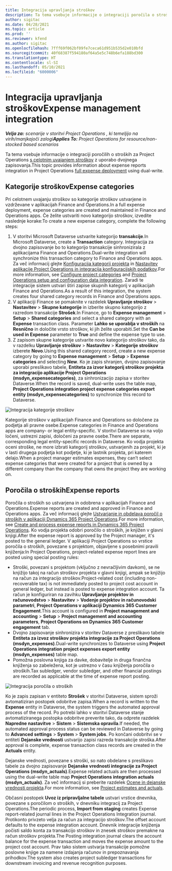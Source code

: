 ```yaml
---
title: Integracija upravljanja stroškov
description: Ta tema vsebuje informacije o integraciji poročila o stroških za Project Operations z uporabo dvojnega zapisovanja.
author: sigitac
ms.date: 04/28/2021
ms.topic: article
ms.prod: ''
ms.reviewer: kfend
ms.author: sigitac
ms.openlocfilehash: 7fff69f062bf09fe7ceca61d951b535d2e010bfd
ms.sourcegitcommit: 40f68387f594180af64a5e5c748b6efa188bd300
ms.translationtype: HT
ms.contentlocale: sl-SI
ms.lasthandoff: 05/10/2021
ms.locfileid: "6000006"
---
```

# <a name="expense-management-integration"></a><span data-ttu-id="ad804-103">Integracija upravljanja stroškov</span><span class="sxs-lookup"><span data-stu-id="ad804-103">Expense management integration</span></span>

<span data-ttu-id="ad804-104">_**Velja za:** scenarije v storitvi Project Operations , ki temeljijo na virih/manjkajoči zalogi_</span><span class="sxs-lookup"><span data-stu-id="ad804-104">_**Applies To:** Project Operations for resource/non-stocked based scenarios_</span></span>

<span data-ttu-id="ad804-105">Ta tema vsebuje informacije o integraciji poročilih o stroških za Project Operations [s celotnim uvajanjem stroškov](../expense/expense-overview.md) z uporabo dvojnega zapisovanja.</span><span class="sxs-lookup"><span data-stu-id="ad804-105">This topic provides information about expense reports integration in Project Operations [full expense deployment](../expense/expense-overview.md) using dual-write.</span></span>

## <a name="expense-categories"></a><span data-ttu-id="ad804-106">Kategorije stroškov</span><span class="sxs-lookup"><span data-stu-id="ad804-106">Expense categories</span></span>

<span data-ttu-id="ad804-107">Pri celotnem uvajanju stroškov so kategorije stroškov ustvarjene in vzdrževane v aplikacijah Finance and Operations.</span><span class="sxs-lookup"><span data-stu-id="ad804-107">In a full expense deployment, expense categories are created and maintained in Finance and Operations apps.</span></span> <span data-ttu-id="ad804-108">Če želite ustvariti novo kategorijo stroškov, izvedite naslednje korake:</span><span class="sxs-lookup"><span data-stu-id="ad804-108">To create a new expense category, complete the following steps:</span></span>

1. <span data-ttu-id="ad804-109">V storitvi Microsoft Dataverse ustvarite kategorijo **transakcije**.</span><span class="sxs-lookup"><span data-stu-id="ad804-109">In Microsoft Dataverse, create a **Transaction** category.</span></span> <span data-ttu-id="ad804-110">Integracija za dvojno zapisovanje bo to kategorijo transakcije sinhronizirala z aplikacijama Finance and Operations.</span><span class="sxs-lookup"><span data-stu-id="ad804-110">Dual-write integration will synchronize this transaction category to Finance and Operations apps.</span></span> <span data-ttu-id="ad804-111">Za več informacij glejte [Konfiguracija kategorij projekta](/dynamics365/project-operations/project-accounting/configure-project-categories) in [Nastavitev aplikacije Project Operations in integracija konfiguracijskih podatkov](resource-dual-write-setup-integration.md).</span><span class="sxs-lookup"><span data-stu-id="ad804-111">For more information, see [Configure project categories](/dynamics365/project-operations/project-accounting/configure-project-categories) and [Project Operations setup and configuration data integration](resource-dual-write-setup-integration.md).</span></span> <span data-ttu-id="ad804-112">Zaradi te integracije sistem ustvari štiri zapise skupnih kategorij v aplikacijah Finance and Operations.</span><span class="sxs-lookup"><span data-stu-id="ad804-112">As a result of this integration, the system creates four shared category records in Finance and Operations apps.</span></span>
2. <span data-ttu-id="ad804-113">V aplikaciji Finance se pomaknite v razdelek **Upravljanje stroškov** > **Nastavitev** > **Skupne kategorije** in izberite skupno kategorijo z razredom transakcije **Strošek**.</span><span class="sxs-lookup"><span data-stu-id="ad804-113">In Finance, go to **Expense management** > **Setup** > **Shared categories** and select a shared category with an **Expense** transaction class.</span></span> <span data-ttu-id="ad804-114">Parameter **Lahko se uporablja v stroških** na **Resnično** in določite vrsto stroškov, ki jih želite uporabiti.</span><span class="sxs-lookup"><span data-stu-id="ad804-114">Set the **Can be used in Expense** parameter to **True** and define the expense type to use.</span></span>
3. <span data-ttu-id="ad804-115">Z zapisom skupne kategorije ustvarite novo kategorijo stroškov tako, da v razdelku **Upravljanje stroškov** > **Nastavitev** > **Kategorije stroškov** izberete **Novo**.</span><span class="sxs-lookup"><span data-stu-id="ad804-115">Using this shared category record, create a new expense category by going to **Expense management** > **Setup** > **Expense categories** and selecting **New**.</span></span> <span data-ttu-id="ad804-116">Ko je zapis shranjen, dvojno zapisovanje uporabi preslikavo tabele, **Entiteta za izvor kategorij stroškov projekta za integracijo aplikacije Project Operations (msdyn\_expensecategories)**, za sinhronizacijo zapisa v storitev Dataverse.</span><span class="sxs-lookup"><span data-stu-id="ad804-116">When the record is saved, dual-write uses the table map, **Project Operations integration project expense categories export entity (msdyn\_expensecategories)** to synchronize this record to Dataverse.</span></span>

  ![Integracija kategorije stroškov](./media/DW6ExpenseCategories.png)

<span data-ttu-id="ad804-118">Kategorije stroškov v aplikacijah Finance and Operations so določene za podjetja ali pravne osebe.</span><span class="sxs-lookup"><span data-stu-id="ad804-118">Expense categories in Finance and Operations apps are company- or legal entity-specific.</span></span> <span data-ttu-id="ad804-119">V storitvi Dataverse so na voljo ločeni, ustrezni zapisi, določeni za pravne osebe.</span><span class="sxs-lookup"><span data-stu-id="ad804-119">There are separate, corresponding legal entity-specific records in Dataverse.</span></span> <span data-ttu-id="ad804-120">Ko vodja projekta oceni stroške, ne more izbrati kategorij stroškov, ustvarjenih za projekt, ki je v lasti drugega podjetja kot podjetje, ki je lastnik projekta, pri katerem delajo.</span><span class="sxs-lookup"><span data-stu-id="ad804-120">When a project manager estimates expenses, they can’t select expense categories that were created for a project that is owned by a different company than the company that owns the project they are working on.</span></span> 

## <a name="expense-reports"></a><span data-ttu-id="ad804-121">Poročila o stroških</span><span class="sxs-lookup"><span data-stu-id="ad804-121">Expense reports</span></span>

<span data-ttu-id="ad804-122">Poročila o stroških so ustvarjena in odobrena v aplikacijah Finance and Operations.</span><span class="sxs-lookup"><span data-stu-id="ad804-122">Expense reports are created and approved in Finance and Operations apps.</span></span> <span data-ttu-id="ad804-123">Za več informacij glejte [Ustvarjanje in obdelava poročil o stroških v aplikaciji Dynamics 365 Project Operations](/learn/modules/create-process-expense-reports/).</span><span class="sxs-lookup"><span data-stu-id="ad804-123">For more information, see [Create and process expense reports in Dynamics 365 Project Operations](/learn/modules/create-process-expense-reports/).</span></span> <span data-ttu-id="ad804-124">Ko vodja projekta odobri poročilo o stroških, je knjižen v glavni knjigi.</span><span class="sxs-lookup"><span data-stu-id="ad804-124">After the expense report is approved by the Project manager, it's posted to the general ledger.</span></span> <span data-ttu-id="ad804-125">V aplikaciji Project Operations so vrstice poročila o stroških, povezane s projektom, objavljene s posebnimi pravili knjiženja:</span><span class="sxs-lookup"><span data-stu-id="ad804-125">In Project Operations, project-related expense report lines are posted using special posting rules:</span></span>

  - <span data-ttu-id="ad804-126">Stroški, povezani s projektom (vključno z nevračljivim davkom), se ne knjižijo takoj na račun stroškov projekta v glavni knjigi, ampak se knjižijo na račun za integracijo stroškov.</span><span class="sxs-lookup"><span data-stu-id="ad804-126">Project-related cost (including non-recoverable tax) is not immediately posted to project cost account in general ledger, but instead is posted to expense integration account.</span></span> <span data-ttu-id="ad804-127">Ta račun je konfiguriran na zavihku **Upravljanje projektov in računovodstvo** > **Nastavitev** > **Vodenje projektov in računovodski parametri**, **Project Operations v aplikaciji Dynamics 365 Customer Engagement**.</span><span class="sxs-lookup"><span data-stu-id="ad804-127">This account is configured in **Project management and accounting** > **Setup** > **Project management and accounting parameters**, **Project Operations on Dynamics 365 Customer engagement** tab.</span></span>
  - <span data-ttu-id="ad804-128">Dvojno zapisovanje sinhronizira v storitev Dataverse z preslikavo tabele **Entiteta za izvoz stroškov projekta integracije za Project Operations (msdyn\_expenses)**.</span><span class="sxs-lookup"><span data-stu-id="ad804-128">Dual-write synchronizes to Dataverse using **Project Operations integration project expenses export entity (msdyn\_expenses)** table map.</span></span>
  - <span data-ttu-id="ad804-129">Pomožna poslovna knjiga za davke, dobavitelje in druga finančna knjiženja so zabeležena, kot je ustrezno v času knjiženja poročila o stroških.</span><span class="sxs-lookup"><span data-stu-id="ad804-129">Tax subledger, vendor subledger, and other financial postings are recorded as applicable at the time of expense report posting.</span></span>

  ![Integracija poročila o stroških](./media/DW6ExpenseReports.png)

<span data-ttu-id="ad804-131">Ko je zapis zapisan v entiteto **Strošek** v storitvi Dataverse, sistem sproži avtomatiziran postopek odobritve zapisa.</span><span class="sxs-lookup"><span data-stu-id="ad804-131">When a record is written to the **Expense** entity in Dataverse, the system triggers the automated approval process of the record.</span></span> <span data-ttu-id="ad804-132">Po potrebi lahko v storitvi Dataverse stanje avtomatiziranega postopka odobritve preverite tako, da odprete razdelek **Napredne nastavitve** > **Sistem** > **Sistemska opravila**.</span><span class="sxs-lookup"><span data-stu-id="ad804-132">If needed, the automated approval process status can be reviewed in Dataverse by going to **Advanced settings** > **System** > **System jobs**.</span></span> <span data-ttu-id="ad804-133">Po končani odobritvi se v entiteti **Dejanske vrednosti** ustvarijo zapisi razreda transakcije stroška.</span><span class="sxs-lookup"><span data-stu-id="ad804-133">After approval is complete, expense transaction class records are created in the **Actuals** entity.</span></span>

<span data-ttu-id="ad804-134">Dejanske vrednosti, povezane s stroški, so nato obdelane s preslikavo tabele za dvojno zapisovanje **Dejanske vrednosti integracije za Project Operations (msdyn\_actuals)**.</span><span class="sxs-lookup"><span data-stu-id="ad804-134">Expense related actuals are then processed using the dual-write table map **Project Operations integration actuals (msdyn\_actuals)**.</span></span> <span data-ttu-id="ad804-135">Za več informacij si preberite razdelek [Ocene in dejanske vrednosti projekta](resource-dual-write-estimates-actuals.md).</span><span class="sxs-lookup"><span data-stu-id="ad804-135">For more information, see [Project estimates and actuals](resource-dual-write-estimates-actuals.md).</span></span>

<span data-ttu-id="ad804-136">Občasni postopek **Uvoz iz pripravljalne tabele** ustvari vrstice dnevnika, povezane s poročilom o stroških, v dnevniku integracij za Project Operations.</span><span class="sxs-lookup"><span data-stu-id="ad804-136">The periodic process, **Import from staging** creates Expense report-related journal lines in the Project Operations Integration journal.</span></span> <span data-ttu-id="ad804-137">Protikonto privzeto velja za račun za integracijo stroškov.</span><span class="sxs-lookup"><span data-stu-id="ad804-137">The offset account defaults to the expense integration account.</span></span> <span data-ttu-id="ad804-138">Dnevnik integracije knjiženja počisti saldo konta za transakcijo stroškov in znesek stroškov premakne na račun stroškov projekta.</span><span class="sxs-lookup"><span data-stu-id="ad804-138">The Posting integration journal clears the account balance for the expense transaction and moves the expense amount to the project cost account.</span></span> <span data-ttu-id="ad804-139">Prav tako sistem ustvarja transakcije pomožne poslovne knjige za namene izdajanja računov in prepoznavanja prihodkov.</span><span class="sxs-lookup"><span data-stu-id="ad804-139">The system also creates project subledger transactions for downstream invoicing and revenue recognition purposes.</span></span>
